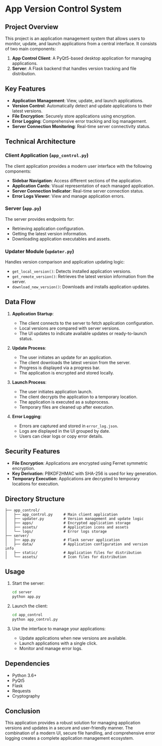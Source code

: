 # App Version Control System

## Project Overview

This project is an application management system that allows users to monitor, update, and launch applications from a central interface. It consists of two main components:

1. **App Control Client**: A PyQt5-based desktop application for managing applications.
2. **Server**: A Flask backend that handles version tracking and file distribution.

## Key Features

- **Application Management**: View, update, and launch applications.
- **Version Control**: Automatically detect and update applications to their latest versions.
- **File Encryption**: Securely store applications using encryption.
- **Error Logging**: Comprehensive error tracking and log management.
- **Server Connection Monitoring**: Real-time server connectivity status.

## Technical Architecture

### Client Application (`app_control.py`)

The client application provides a modern user interface with the following components:

- **Sidebar Navigation**: Access different sections of the application.
- **Application Cards**: Visual representation of each managed application.
- **Server Connection Indicator**: Real-time server connection status.
- **Error Logs Viewer**: View and manage application errors.

### Server (`app.py`)

The server provides endpoints for:

- Retrieving application configuration.
- Getting the latest version information.
- Downloading application executables and assets.

### Updater Module (`updater.py`)

Handles version comparison and application updating logic:

- `get_local_version()`: Detects installed application versions.
- `get_remote_version()`: Retrieves the latest version information from the server.
- `download_new_version()`: Downloads and installs application updates.

## Data Flow

1. **Application Startup**:

   - The client connects to the server to fetch application configuration.
   - Local versions are compared with server versions.
   - The UI updates to indicate available updates or ready-to-launch status.

2. **Update Process**:

   - The user initiates an update for an application.
   - The client downloads the latest version from the server.
   - Progress is displayed via a progress bar.
   - The application is encrypted and stored locally.

3. **Launch Process**:

   - The user initiates application launch.
   - The client decrypts the application to a temporary location.
   - The application is executed as a subprocess.
   - Temporary files are cleaned up after execution.

4. **Error Logging**:
   - Errors are captured and stored in `error_log.json`.
   - Logs are displayed in the UI grouped by date.
   - Users can clear logs or copy error details.

## Security Features

- **File Encryption**: Applications are encrypted using Fernet symmetric encryption.
- **Key Derivation**: PBKDF2HMAC with SHA-256 is used for key generation.
- **Temporary Execution**: Applications are decrypted to temporary locations for execution.

## Directory Structure

```
├── app_control/
│   ├── app_control.py     # Main client application
│   ├── updater.py         # Version management and update logic
│   ├── apps/              # Encrypted application storage
│   ├── assets/            # Application icons and assets
│   └── logs/              # Error logs storage
├── server/
│   ├── app.py             # Flask server application
│   ├── data/              # Application configuration and version info
│   ├── static/            # Application files for distribution
│   └── assets/            # Icon files for distribution
```

## Usage

1. Start the server:

   ```bash
   cd server
   python app.py
   ```

2. Launch the client:

   ```bash
   cd app_control
   python app_control.py
   ```

3. Use the interface to manage your applications:
   - Update applications when new versions are available.
   - Launch applications with a single click.
   - Monitor and manage error logs.

## Dependencies

- Python 3.6+
- PyQt5
- Flask
- Requests
- Cryptography

## Conclusion

This application provides a robust solution for managing application versions and updates in a secure and user-friendly manner. The combination of a modern UI, secure file handling, and comprehensive error logging creates a complete application management ecosystem.
